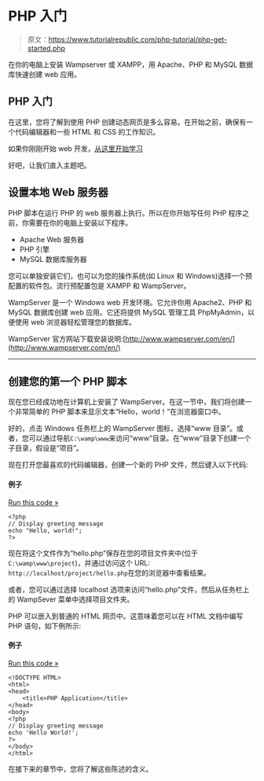 # PHP 入门

> 原文：<https://www.tutorialrepublic.com/php-tutorial/php-get-started.php>

在你的电脑上安装 Wampserver 或 XAMPP，用 Apache、PHP 和 MySQL 数据库快速创建 web 应用。

## PHP 入门

在这里，您将了解到使用 PHP 创建动态网页是多么容易。在开始之前，确保有一个代码编辑器和一些 HTML 和 CSS 的工作知识。

如果你刚刚开始 web 开发，[从这里开始学习](/html-tutorial/)

好吧，让我们直入主题吧。

## 设置本地 Web 服务器

PHP 脚本在运行 PHP 的 web 服务器上执行。所以在你开始写任何 PHP 程序之前，你需要在你的电脑上安装以下程序。

*   Apache Web 服务器
*   PHP 引擎
*   MySQL 数据库服务器

您可以单独安装它们，也可以为您的操作系统(如 Linux 和 Windows)选择一个预配置的软件包。流行预配置包是 XAMPP 和 WampServer。

WampServer 是一个 Windows web 开发环境。它允许你用 Apache2、PHP 和 MySQL 数据库创建 web 应用。它还将提供 MySQL 管理工具 PhpMyAdmin，以便使用 web 浏览器轻松管理您的数据库。

WampServer 官方网站下载安装说明:[http://www.wampserver.com/en/](http://www.wampserver.com/en/)

* * *

## 创建您的第一个 PHP 脚本

现在您已经成功地在计算机上安装了 WampServer。在这一节中，我们将创建一个非常简单的 PHP 脚本来显示文本“Hello，world！”在浏览器窗口中。

好的，点击 Windows 任务栏上的 WampServer 图标，选择“www 目录”。或者，您可以通过导航`C:\wamp\www`来访问“www”目录。在“www”目录下创建一个子目录，假设是“项目”。

现在打开您最喜欢的代码编辑器，创建一个新的 PHP 文件，然后键入以下代码:

#### 例子

[Run this code »](../codelab.php?topic=php&file=hello-world-application "Run this code to view the output")

```
<?php
// Display greeting message
echo "Hello, world!";
?>
```

现在将这个文件作为“hello.php”保存在您的项目文件夹中(位于`C:\wamp\www\project`)，并通过访问这个 URL: `http://localhost/project/hello.php`在您的浏览器中查看结果。

或者，您可以通过选择 localhost 选项来访问“hello.php”文件，然后从任务栏上的 WampSever 菜单中选择项目文件夹。

PHP 可以嵌入到普通的 HTML 网页中。这意味着您可以在 HTML 文档中编写 PHP 语句，如下例所示:

#### 例子

[Run this code »](../codelab.php?topic=php&file=simple-document "Run this code to view the output")

```
<!DOCTYPE HTML>
<html>
<head>
    <title>PHP Application</title>
</head>
<body>
<?php
// Display greeting message
echo 'Hello World!';
?>
</body>
</html>
```

在接下来的章节中，您将了解这些陈述的含义。